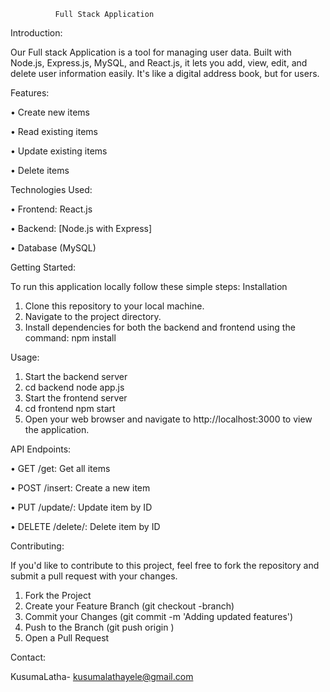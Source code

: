 
              Full Stack Application

Introduction:

Our Full stack Application is a tool for managing user data. Built with Node.js, Express.js, MySQL, and React.js, it lets you add, view, edit, and delete user information easily. It's like a digital address book, but for users.

Features:

•	Create new items

•	Read existing items

•	Update existing items

•	Delete items

Technologies Used:

•	Frontend: React.js

•	Backend: [Node.js with Express]

•	Database (MySQL)

Getting Started:

To run this application locally follow these simple steps:
Installation

1.	Clone this repository to your local machine.
2.	Navigate to the project directory.
3.	Install dependencies for both the backend and frontend using the command:
                  npm install

Usage:

1.	Start the backend server
2.	cd backend
        node app.js
3.	Start the frontend server
4.	cd frontend
        npm start
5.	Open your web browser and navigate to http://localhost:3000 to view the application.

API Endpoints:

•	GET /get: Get all items

•	POST /insert: Create a new item

•	PUT /update/: Update item by ID

•	DELETE /delete/: Delete item by ID

Contributing:

If you'd like to contribute to this project, feel free to fork the repository and submit a pull request with your changes.
1.	Fork the Project
2.	Create your Feature Branch (git checkout -branch)
3.	Commit your Changes (git commit -m 'Adding updated features')
4.	Push to the Branch (git push origin )
5.	Open a Pull Request

Contact:

KusumaLatha- kusumalathayele@gmail.com
